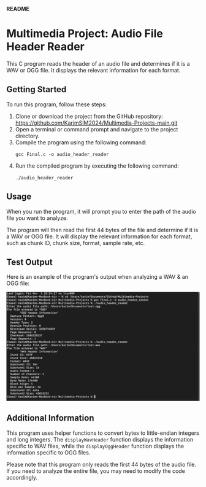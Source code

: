 **README**

# Multimedia Project: Audio File Header Reader

This C program reads the header of an audio file and determines if it is a WAV or OGG file. It displays the relevant information for each format.

## Getting Started

To run this program, follow these steps:

1. Clone or download the project from the GitHub repository: https://github.com/KarimSIM2024/Multimedia-Projects-main.git
2. Open a terminal or command prompt and navigate to the project directory.
3. Compile the program using the following command:
   ```
   gcc Final.c -o audio_header_reader
   ```
4. Run the compiled program by executing the following command:
   ```
   ./audio_header_reader
   ```

## Usage

When you run the program, it will prompt you to enter the path of the audio file you want to analyze.

The program will then read the first 44 bytes of the file and determine if it is a WAV or OGG file. It will display the relevant information for each format, such as chunk ID, chunk size, format, sample rate, etc.


## Test Output

Here is an example of the program's output when analyzing a WAV & an OGG file:

![ File Output](FIle_Otput.jpg)

## Additional Information
This program uses helper functions to convert bytes to little-endian integers and long integers. The `displayWavHeader` function displays the information specific to WAV files, while the `displayOggHeader` function displays the information specific to OGG files.

Please note that this program only reads the first 44 bytes of the audio file. If you need to analyze the entire file, you may need to modify the code accordingly.
